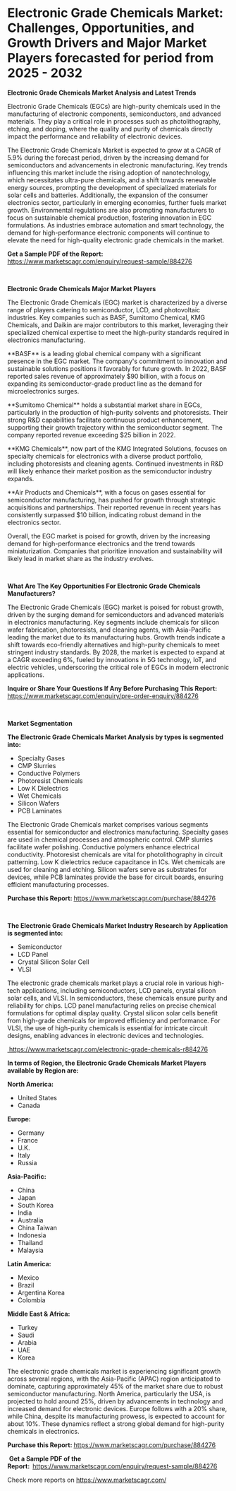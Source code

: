 <p><h1>Electronic Grade Chemicals Market: Challenges, Opportunities, and Growth Drivers and Major Market Players forecasted for period from 2025 - 2032</h1></p><p><strong>Electronic Grade Chemicals Market Analysis and Latest Trends</strong></p>
<p><p>Electronic Grade Chemicals (EGCs) are high-purity chemicals used in the manufacturing of electronic components, semiconductors, and advanced materials. They play a critical role in processes such as photolithography, etching, and doping, where the quality and purity of chemicals directly impact the performance and reliability of electronic devices.</p><p>The Electronic Grade Chemicals Market is expected to grow at a CAGR of 5.9% during the forecast period, driven by the increasing demand for semiconductors and advancements in electronic manufacturing. Key trends influencing this market include the rising adoption of nanotechnology, which necessitates ultra-pure chemicals, and a shift towards renewable energy sources, prompting the development of specialized materials for solar cells and batteries. Additionally, the expansion of the consumer electronics sector, particularly in emerging economies, further fuels market growth. Environmental regulations are also prompting manufacturers to focus on sustainable chemical production, fostering innovation in EGC formulations. As industries embrace automation and smart technology, the demand for high-performance electronic components will continue to elevate the need for high-quality electronic grade chemicals in the market.</p></p>
<p><strong>Get a Sample PDF of the Report:&nbsp;</strong> <a href="https://www.marketscagr.com/enquiry/request-sample/884276?utm_campaign=2126&utm_medium=2&utm_source=Github&utm_content=ia&utm_term=01022025&utm_id=electronic-grade-chemicals">https://www.marketscagr.com/enquiry/request-sample/884276</a></p>
<p>&nbsp;</p>
<p><strong>Electronic Grade Chemicals Major Market Players</strong></p>
<p><p>The Electronic Grade Chemicals (EGC) market is characterized by a diverse range of players catering to semiconductor, LCD, and photovoltaic industries. Key companies such as BASF, Sumitomo Chemical, KMG Chemicals, and Daikin are major contributors to this market, leveraging their specialized chemical expertise to meet the high-purity standards required in electronics manufacturing.</p><p>**BASF** is a leading global chemical company with a significant presence in the EGC market. The company's commitment to innovation and sustainable solutions positions it favorably for future growth. In 2022, BASF reported sales revenue of approximately $90 billion, with a focus on expanding its semiconductor-grade product line as the demand for microelectronics surges.</p><p>**Sumitomo Chemical** holds a substantial market share in EGCs, particularly in the production of high-purity solvents and photoresists. Their strong R&D capabilities facilitate continuous product enhancement, supporting their growth trajectory within the semiconductor segment. The company reported revenue exceeding $25 billion in 2022.</p><p>**KMG Chemicals**, now part of the KMG Integrated Solutions, focuses on specialty chemicals for electronics with a diverse product portfolio, including photoresists and cleaning agents. Continued investments in R&D will likely enhance their market position as the semiconductor industry expands.</p><p>**Air Products and Chemicals**, with a focus on gases essential for semiconductor manufacturing, has pushed for growth through strategic acquisitions and partnerships. Their reported revenue in recent years has consistently surpassed $10 billion, indicating robust demand in the electronics sector.</p><p>Overall, the EGC market is poised for growth, driven by the increasing demand for high-performance electronics and the trend towards miniaturization. Companies that prioritize innovation and sustainability will likely lead in market share as the industry evolves.</p></p>
<p>&nbsp;</p>
<p><strong>What Are The Key Opportunities For Electronic Grade Chemicals Manufacturers?</strong></p>
<p><p>The Electronic Grade Chemicals (EGC) market is poised for robust growth, driven by the surging demand for semiconductors and advanced materials in electronics manufacturing. Key segments include chemicals for silicon wafer fabrication, photoresists, and cleaning agents, with Asia-Pacific leading the market due to its manufacturing hubs. Growth trends indicate a shift towards eco-friendly alternatives and high-purity chemicals to meet stringent industry standards. By 2028, the market is expected to expand at a CAGR exceeding 6%, fueled by innovations in 5G technology, IoT, and electric vehicles, underscoring the critical role of EGCs in modern electronic applications.</p></p>
<p><strong>Inquire or Share Your Questions If Any Before Purchasing This Report:</strong> <a href="https://www.marketscagr.com/enquiry/pre-order-enquiry/884276?utm_campaign=2126&utm_medium=2&utm_source=Github&utm_content=ia&utm_term=01022025&utm_id=electronic-grade-chemicals">https://www.marketscagr.com/enquiry/pre-order-enquiry/884276</a></p>
<p>&nbsp;</p>
<p><strong>Market Segmentation</strong></p>
<p><strong>The Electronic Grade Chemicals Market Analysis by types is segmented into:</strong></p>
<p><ul><li>Specialty Gases</li><li>CMP Slurries</li><li>Conductive Polymers</li><li>Photoresist Chemicals</li><li>Low K Dielectrics</li><li>Wet Chemicals</li><li>Silicon Wafers</li><li>PCB Laminates</li></ul></p>
<p><p>The Electronic Grade Chemicals market comprises various segments essential for semiconductor and electronics manufacturing. Specialty gases are used in chemical processes and atmospheric control. CMP slurries facilitate wafer polishing. Conductive polymers enhance electrical conductivity. Photoresist chemicals are vital for photolithography in circuit patterning. Low K dielectrics reduce capacitance in ICs. Wet chemicals are used for cleaning and etching. Silicon wafers serve as substrates for devices, while PCB laminates provide the base for circuit boards, ensuring efficient manufacturing processes.</p></p>
<p><strong>Purchase this Report:&nbsp;</strong><a href="https://www.marketscagr.com/purchase/884276?utm_campaign=2126&utm_medium=2&utm_source=Github&utm_content=ia&utm_term=01022025&utm_id=electronic-grade-chemicals">https://www.marketscagr.com/purchase/884276</a></p>
<p>&nbsp;</p>
<p><strong>The Electronic Grade Chemicals Market Industry Research by Application is segmented into:</strong></p>
<p><ul><li>Semiconductor</li><li>LCD Panel</li><li>Crystal Silicon Solar Cell</li><li>VLSI</li></ul></p>
<p><p>The electronic grade chemicals market plays a crucial role in various high-tech applications, including semiconductors, LCD panels, crystal silicon solar cells, and VLSI. In semiconductors, these chemicals ensure purity and reliability for chips. LCD panel manufacturing relies on precise chemical formulations for optimal display quality. Crystal silicon solar cells benefit from high-grade chemicals for improved efficiency and performance. For VLSI, the use of high-purity chemicals is essential for intricate circuit designs, enabling advances in electronic devices and technologies.</p></p>
<p><a href="https://www.marketscagr.com/electronic-grade-chemicals-r884276?utm_campaign=2126&utm_medium=2&utm_source=Github&utm_content=ia&utm_term=01022025&utm_id=electronic-grade-chemicals">&nbsp;https://www.marketscagr.com/electronic-grade-chemicals-r884276</a></p>
<p><strong>In terms of Region, the Electronic Grade Chemicals Market Players available by Region are:</strong></p>
<p>
    <p> <strong> North America: </strong>
        <ul>
            <li>United States</li>
            <li>Canada</li>
        </ul>
        </p> 
    <p> <strong> Europe: </strong>
        <ul>
            <li>Germany</li>
            <li>France</li>
            <li>U.K.</li>
            <li>Italy</li>
            <li>Russia</li>
        </ul>
        </p> 
    <p> <strong> Asia-Pacific: </strong>
        <ul>
            <li>China</li>
            <li>Japan</li>
            <li>South Korea</li>
            <li>India</li>
            <li>Australia</li>
            <li>China Taiwan</li>
            <li>Indonesia</li>
            <li>Thailand</li>
            <li>Malaysia</li>
        </ul>
        </p> 
    <p> <strong> Latin America: </strong>
        <ul>
            <li>Mexico</li>
            <li>Brazil</li>
            <li>Argentina Korea</li>
            <li>Colombia</li>
        </ul>
        </p> 
    <p> <strong> Middle East & Africa: </strong>
        <ul>
            <li>Turkey</li>
            <li>Saudi</li>
            <li>Arabia</li>
            <li>UAE</li>
            <li>Korea</li>
        </ul>
    </p>
    </p>
<p><p>The electronic grade chemicals market is experiencing significant growth across several regions, with the Asia-Pacific (APAC) region anticipated to dominate, capturing approximately 45% of the market share due to robust semiconductor manufacturing. North America, particularly the USA, is projected to hold around 25%, driven by advancements in technology and increased demand for electronic devices. Europe follows with a 20% share, while China, despite its manufacturing prowess, is expected to account for about 10%. These dynamics reflect a strong global demand for high-purity chemicals in electronics.</p></p>
<p><strong>Purchase this Report: </strong><a href="https://www.marketscagr.com/purchase/884276?utm_campaign=2126&utm_medium=2&utm_source=Github&utm_content=ia&utm_term=01022025&utm_id=electronic-grade-chemicals">https://www.marketscagr.com/purchase/884276</a></p>
<p>&nbsp;<strong>Get a Sample PDF of the Report:&nbsp;&nbsp;</strong><a href="https://www.marketscagr.com/enquiry/request-sample/884276?utm_campaign=2126&utm_medium=2&utm_source=Github&utm_content=ia&utm_term=01022025&utm_id=electronic-grade-chemicals">https://www.marketscagr.com/enquiry/request-sample/884276</a></p>
<p><strong></strong></p>
<p>Check more reports on <a href="https://www.marketscagr.com/?utm_campaign=2126&utm_medium=2&utm_source=Github&utm_content=ia&utm_term=01022025&utm_id=electronic-grade-chemicals">https://www.marketscagr.com/</a></p>